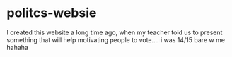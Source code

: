 # politcs-websie
I created this website a long time ago, when my teacher told us to present something that will help motivating people to vote.... i was 14/15 bare w me hahaha

